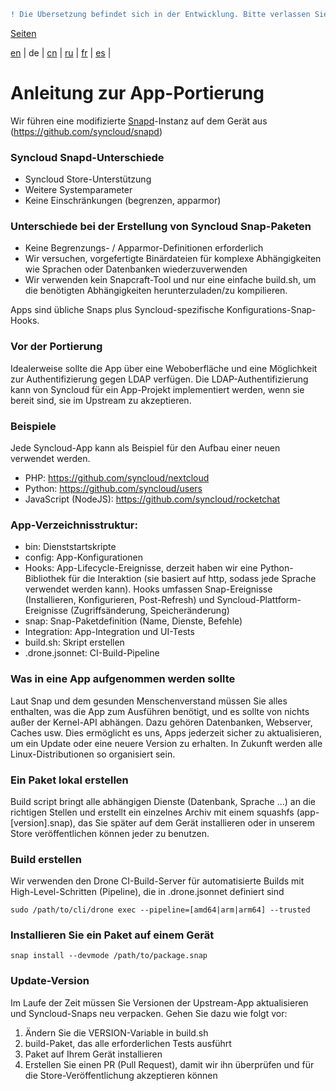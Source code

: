 ```diff
! Die Übersetzung befindet sich in der Entwicklung. Bitte verlassen Sie sich auf die englische Originalversion.
```

[Seiten](https://github.com/syncloud/docs/blob/master/de/index.md#seiten)

[en](https://github.com/syncloud/platform/wiki/App-porting-guide) | 
de | 
[cn](https://github.com/syncloud/docs/blob/master/cn/content/App-porting-guide.md) | 
[ru](https://github.com/syncloud/docs/blob/master/ru/content/App-porting-guide.md) | 
[fr](https://github.com/syncloud/docs/blob/master/fr/content/App-porting-guide.md) | 
[es](https://github.com/syncloud/docs/blob/master/es/content/App-porting-guide.md) | 

# Anleitung zur App-Portierung

Wir führen eine modifizierte [Snapd]()-Instanz auf dem Gerät aus (https://github.com/syncloud/snapd)

### Syncloud Snapd-Unterschiede

* Syncloud Store-Unterstützung
* Weitere Systemparameter
* Keine Einschränkungen (begrenzen, apparmor)

### Unterschiede bei der Erstellung von Syncloud Snap-Paketen

* Keine Begrenzungs- / Apparmor-Definitionen erforderlich
* Wir versuchen, vorgefertigte Binärdateien für komplexe Abhängigkeiten wie Sprachen oder Datenbanken wiederzuverwenden
* Wir verwenden kein Snapcraft-Tool und nur eine einfache build.sh, um die benötigten Abhängigkeiten herunterzuladen/zu kompilieren.

Apps sind übliche Snaps plus Syncloud-spezifische Konfigurations-Snap-Hooks.

### Vor der Portierung

Idealerweise sollte die App über eine Weboberfläche und eine Möglichkeit zur Authentifizierung gegen LDAP verfügen. Die LDAP-Authentifizierung kann von Syncloud für ein App-Projekt implementiert werden, wenn sie bereit sind, sie im Upstream zu akzeptieren.

### Beispiele

Jede Syncloud-App kann als Beispiel für den Aufbau einer neuen verwendet werden.

* PHP: https://github.com/syncloud/nextcloud
* Python: https://github.com/syncloud/users
* JavaScript (NodeJS): https://github.com/syncloud/rocketchat

### App-Verzeichnisstruktur:

* bin: Dienststartskripte
* config: App-Konfigurationen
* Hooks: App-Lifecycle-Ereignisse, derzeit haben wir eine Python-Bibliothek für die Interaktion (sie basiert auf http, sodass jede Sprache verwendet werden kann). Hooks umfassen Snap-Ereignisse (Installieren, Konfigurieren, Post-Refresh) und Syncloud-Plattform-Ereignisse (Zugriffsänderung, Speicheränderung)
* snap: Snap-Paketdefinition (Name, Dienste, Befehle)
* Integration: App-Integration und UI-Tests
* build.sh: Skript erstellen
* .drone.jsonnet: CI-Build-Pipeline

### Was in eine App aufgenommen werden sollte

Laut Snap und dem gesunden Menschenverstand müssen Sie alles enthalten, was die App zum Ausführen benötigt, und es sollte von nichts außer der Kernel-API abhängen. Dazu gehören Datenbanken, Webserver, Caches usw. Dies ermöglicht es uns, Apps jederzeit sicher zu aktualisieren, um ein Update oder eine neuere Version zu erhalten. In Zukunft werden alle Linux-Distributionen so organisiert sein.

### Ein Paket lokal erstellen

Build script bringt alle abhängigen Dienste (Datenbank, Sprache ...) an die richtigen Stellen und erstellt ein einzelnes Archiv mit einem squashfs (app-[version].snap), das Sie später auf dem Gerät installieren oder in unserem Store veröffentlichen können jeder zu benutzen.

### Build erstellen

Wir verwenden den Drone CI-Build-Server für automatisierte Builds mit High-Level-Schritten (Pipeline), die in .drone.jsonnet definiert sind

```
sudo /path/to/cli/drone exec --pipeline=[amd64|arm|arm64] --trusted
```

### Installieren Sie ein Paket auf einem Gerät

```
snap install --devmode /path/to/package.snap
```

### Update-Version

Im Laufe der Zeit müssen Sie Versionen der Upstream-App aktualisieren und Syncloud-Snaps neu verpacken. Gehen Sie dazu wie folgt vor:

1. Ändern Sie die VERSION-Variable in build.sh
2. build-Paket, das alle erforderlichen Tests ausführt
3. Paket auf Ihrem Gerät installieren
4. Erstellen Sie einen PR (Pull Request), damit wir ihn überprüfen und für die Store-Veröffentlichung akzeptieren können

